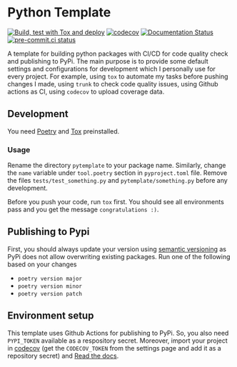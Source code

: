 # Python Template

[![Build, test with Tox and deploy](https://github.com/proafxin/python-template/actions/workflows/test_release.yaml/badge.svg)](https://github.com/proafxin/python-template/actions/workflows/test_release.yaml)
[![codecov](https://codecov.io/gh/proafxin/python-template/graph/badge.svg?token=w6t9xzSY45)](https://codecov.io/gh/proafxin/python-template)
[![Documentation Status](https://readthedocs.org/projects/python-template-for-packaging/badge/?version=latest)](https://python-template-for-packaging.readthedocs.io/en/latest/?badge=latest)
[![pre-commit.ci status](https://results.pre-commit.ci/badge/github/proafxin/statracking/develop.svg)](https://results.pre-commit.ci/latest/github/proafxin/statracking/develop)

A template for building python packages with CI/CD for code quality check and publishing to PyPi. The main purpose is to provide some default settings and configurations for development which I personally use for every project. For example, using `tox` to automate my tasks before pushing changes I made, using `trunk` to check code quality issues, using Github actions as CI, using `codecov` to upload coverage data.

## Development

You need [Poetry](https://python-poetry.org/docs/#installing-with-the-official-installer) and [Tox](https://tox.wiki/en/latest/installation.html#via-pip) preinstalled.

### Usage

Rename the directory `pytemplate` to your package name. Similarly, change the `name` variable under `tool.poetry` section in `pyproject.toml` file. Remove the files `tests/test_something.py` and `pytemplate/something.py` before any development.

Before you push your code, run `tox` first. You should see all environments pass and you get the message `congratulations :)`.

## Publishing to Pypi

First, you should always update your version using [semantic versioning](https://packaging.python.org/en/latest/discussions/versioning/#semantic-versioning) as PyPi does not allow overwriting existing packages. Run one of the following based on your changes

- `poetry version major`
- `poetry version minor`
- `poetry version patch`

## Environment setup

This template uses Github Actions for publishing to PyPi. So, you also need `PYPI_TOKEN` available as a respository secret. Moreover, import your project in [codecov](https://about.codecov.io/) (get the `CODECOV_TOKEN` from the settings page and add it as a repository secret) and [Read the docs](https://about.readthedocs.com/).
